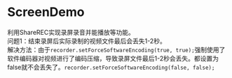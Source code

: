 # ScreenDemo
利用ShareREC实现录屏录音并能播放等功能。  
问题1：结束录屏后实际录制的视频文件最后会丢失1-2秒。  
解决方法：由于`recorder.setForceSoftwareEncoding(true, true);`强制使用了软件编码器对视频进行了编码压缩，导致录屏文件最后1-2秒会丢失。都设置为false就不会丢失了。`recorder.setForceSoftwareEncoding(false, false);`
